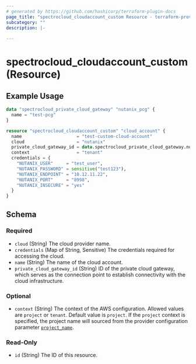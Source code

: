 ```yaml
---
# generated by https://github.com/hashicorp/terraform-plugin-docs
page_title: "spectrocloud_cloudaccount_custom Resource - terraform-provider-spectrocloud"
subcategory: ""
description: |-
  
---
```


# spectrocloud_cloudaccount_custom (Resource)



## Example Usage

```terraform
data "spectrocloud_private_cloud_gateway" "nutanix_pcg" {
  name = "test-pcg"
}

resource "spectrocloud_cloudaccount_custom" "cloud_account" {
  name                     = "test-custom-cloud-account"
  cloud                    = "nutanix"
  private_cloud_gateway_id = data.spectrocloud_private_cloud_gateway.nutanix_pcg.id
  context                  = "tenant"
  credentials = {
    "NUTANIX_USER"     = "test_user",
    "NUTANIX_PASSWORD" = sensitive("test123"),
    "NUTANIX_ENDPOINT" = "10.12.11.22",
    "NUTANIX_PORT"     = "8998",
    "NUTANIX_INSECURE" = "yes"
  }
}
```

<!-- schema generated by tfplugindocs -->
## Schema

### Required

- `cloud` (String) The cloud provider name.
- `credentials` (Map of String, Sensitive) The credentials required for accessing the cloud.
- `name` (String) The name of the cloud account.
- `private_cloud_gateway_id` (String) ID of the private cloud gateway, which serves as the connection point to establish connectivity with the cloud infrastructure.

### Optional

- `context` (String) The context of the AWS configuration. Allowed values are `project` or `tenant`. Default value is `project`. If  the `project` context is specified, the project name will sourced from the provider configuration parameter [`project_name`](https://registry.terraform.io/providers/spectrocloud/spectrocloud/latest/docs#schema).

### Read-Only

- `id` (String) The ID of this resource.
